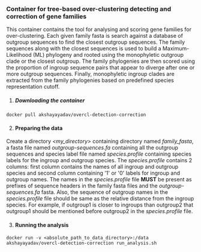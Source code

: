 ### Container for tree-based over-clustering detecting and correction of gene families

This container contains the tool for analysing and scoring gene families for over-clustering. Each given family fasta is search against a database of outgroup sequences to find the closest outgroup sequences. The family sequences along with the closest sequences is used to build a Maximum-Likelihood (ML) phylogeny and rooted using the monophyletic outgroup clade or the closest outgroup. The family phylogenies are then scored using the proportion of ingroup sequence pairs that appear to diverge after one or more outgroup sequences. Finally, monophyletic ingroup clades are extracted from the family phylogenies based on predefined species representation cutoff.

 1. ##### Downloading the container
  ```
  docker pull akshayayadav/overcl-detection-correction 
  ```

 2. #### Preparing the data
  Create a directory *<my\_directory>* containing directory named *family_fasta*, a fasta file named *outgroup-sequences.fa* containing all the outgroup sequences and species label file named *species.profile* containing species labels for the ingroup and outgroup species. The *species.profile* contains 2 columns: first column contains the names of all ingroup and outgroup species and second column containing '1' or '0' labels for ingroup and outgroup names. The names in the *species.profile* file **MUST** be present as prefixes of sequence headers in the family fasta files and the *outgroup-sequences.fa* fasta. Also, the sequence of outgroup names in the *species.profile* file should be same as the relative distance from the ingroup species. For example, if outgroup1 is closer to ingroups than outgroup2 that outgroup1 should be mentioned before outgroup2 in the *species.profile* file.

 3. #### Running the analysis
  ```
  docker run -v <absolute_path_to_data_directory>:/data akshayayadav/overcl-detection-correction run_analysis.sh
  ``` 
